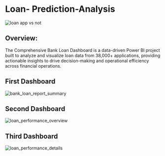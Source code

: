 # Loan- Prediction-Analysis

![loan app vs not](https://github.com/user-attachments/assets/377562a5-e182-4b7e-93d5-8abdcec1c78c)
## Overview:

The Comprehensive Bank Loan Dashboard is a data-driven Power BI project built to analyze and visualize loan data from 38,000+ applications, providing actionable insights to drive decision-making and operational efficiency across financial operations.

## First Dashboard
![bank_loan_report_summary](https://github.com/user-attachments/assets/779ce879-5f79-4372-8f54-565b631cb3c8)

## Second Dashboard
![loan_performance_overview](https://github.com/user-attachments/assets/8cb7cc6b-5a12-47fb-8667-0878c46305b4)

## Third Dashboard
![loan_performance_details](https://github.com/user-attachments/assets/494e7caa-d57a-4a38-9899-d6cd2d409311)

